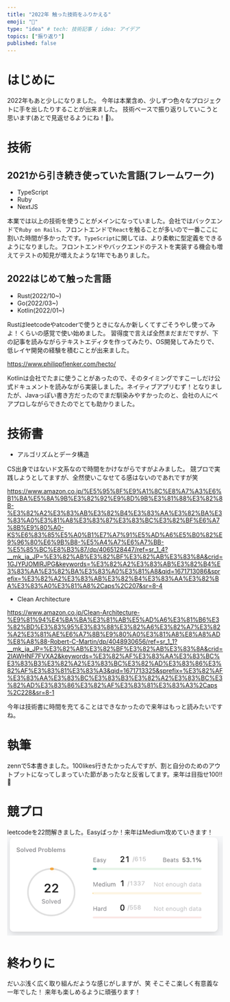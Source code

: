 ```yaml
---
title: "2022年 触った技術をふりかえる"
emoji: "🐥"
type: "idea" # tech: 技術記事 / idea: アイデア
topics: ["振り返り"]
published: false
---
```


# はじめに
2022年もあと少しになりました。
今年は本業含め、少しずつ色々なプロジェクトに手を出したりすることが出来ました。
技術ベースで振り返りしていこうと思います(あとで見返せるようにね！🐑)。


# 技術
## 2021から引き続き使っていた言語(フレームワーク)
* TypeScript
* Ruby
* NextJS

本業では以上の技術を使うことがメインになっていました。会社ではバックエンドで```Ruby on Rails```、フロントエンドで```React```を触ることが多いので一番ここに割いた時間が多かったです。```TypeScript```に関しては、より柔軟に型定義をできるようになりました。フロントエンドやバックエンドのテストを実装する機会も増えてテストの知見が増えたような1年でもありました。



## 2022はじめて触った言語

* Rust(2022/10~)
* Go(2022/03~)
* Kotlin(2022/01~)

Rustはleetcodeやatcoderで使うときになんか新しくてすごそうやし使ってみよ！くらいの感覚で使い始めました。
習得度で言えば全然まだまだですが、下の記事を読みながらテキストエディタを作ってみたり、OS開発してみたりで、低レイヤ開発の経験を積むことが出来ました。

https://www.philippflenker.com/hecto/

Kotlinは会社でたまに使うことがあったので、そのタイミングですこーしだけ公式ドキュメントを読みながら実装しました。ネイティブアプリむず！となりましたが、Javaっぽい書き方だったのでまだ馴染みやすかったのと、会社の人にペアプロしながらできたのでとても助かりました。


# 技術書

* アルゴリズムとデータ構造

CS出身ではないド文系なので時間をかけながらですがよみました。
競プロで実践しようとしてますが、全然使いこなせてる感はないのであれですが笑

https://www.amazon.co.jp/%E5%95%8F%E9%A1%8C%E8%A7%A3%E6%B1%BA%E5%8A%9B%E3%82%92%E9%8D%9B%E3%81%88%E3%82%8B-%E3%82%A2%E3%83%AB%E3%82%B4%E3%83%AA%E3%82%BA%E3%83%A0%E3%81%A8%E3%83%87%E3%83%BC%E3%82%BF%E6%A7%8B%E9%80%A0-KS%E6%83%85%E5%A0%B1%E7%A7%91%E5%AD%A6%E5%B0%82%E9%96%80%E6%9B%B8-%E5%A4%A7%E6%A7%BB-%E5%85%BC%E8%B3%87/dp/4065128447/ref=sr_1_4?__mk_ja_JP=%E3%82%AB%E3%82%BF%E3%82%AB%E3%83%8A&crid=1GJYPJOMIRJPG&keywords=%E3%82%A2%E3%83%AB%E3%82%B4%E3%83%AA%E3%82%BA%E3%83%A0%E3%81%A8&qid=1671713086&sprefix=%E3%82%A2%E3%83%AB%E3%82%B4%E3%83%AA%E3%82%BA%E3%83%A0%E3%81%A8%2Caps%2C207&sr=8-4


* Clean Architecture 

https://www.amazon.co.jp/Clean-Architecture-%E9%81%94%E4%BA%BA%E3%81%AB%E5%AD%A6%E3%81%B6%E3%82%BD%E3%83%95%E3%83%88%E3%82%A6%E3%82%A7%E3%82%A2%E3%81%AE%E6%A7%8B%E9%80%A0%E3%81%A8%E8%A8%AD%E8%A8%88-Robert-C-Martin/dp/4048930656/ref=sr_1_1?__mk_ja_JP=%E3%82%AB%E3%82%BF%E3%82%AB%E3%83%8A&crid=2IAWHNF7FVXA2&keywords=%E3%82%AF%E3%83%AA%E3%83%BC%E3%83%B3%E3%82%A2%E3%83%BC%E3%82%AD%E3%83%86%E3%82%AF%E3%83%81%E3%83%A3&qid=1671713325&sprefix=%E3%82%AF%E3%83%AA%E3%83%BC%E3%83%B3%E3%82%A2%E3%83%BC%E3%82%AD%E3%83%86%E3%82%AF%E3%83%81%E3%83%A3%2Caps%2C228&sr=8-1


今年は技術書に時間を充てることはできなかったので来年はもっと読みたいですね。


# 執筆

zennで5本書きました。100likes行きたかったんですが、割と自分のためのアウトプットになってしまっていた節があったなと反省してます。来年は目指せ100!!🤪

# 競プロ
leetcodeを22問解きました。Easyばっか！来年はMedium攻めていきます！
![](/images/leetcode.png)


# 終わりに
だいぶ浅く広く取り組んだような感じがしますが、笑
そこそこ楽しく有意義な一年でした！
来年も楽しめるように頑張ります！